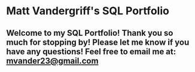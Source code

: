 # Matt Vandergriff's SQL Portfolio

## Welcome to my SQL Portfolio! Thank you so much for stopping by! Please let me know if you have any questions! Feel free to email me at: mvander23@gmail.com
